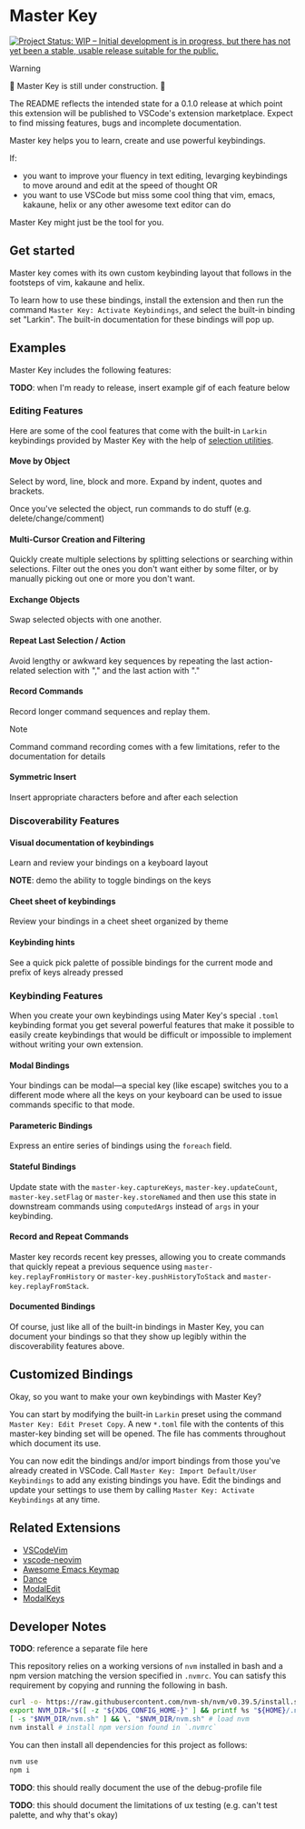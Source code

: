 # Master Key

[![Project Status: WIP – Initial development is in progress, but there has not yet been a stable, usable release suitable for the public.](https://img.shields.io/badge/Repo%20Status-WIP-yellow)](https://www.repostatus.org/#active)

> [!WARNING]
> 🚧 Master Key is still under construction. 🚧
>
> The README reflects the intended state for a 0.1.0 release at which point this extension will be published to VSCode's extension marketplace. Expect to find missing features, bugs and incomplete documentation.

Master key helps you to learn, create and use powerful keybindings.

If:

- you want to improve your fluency in text editing, levarging keybindings to move around and edit at the speed of thought OR
- you want to use VSCode but miss some cool thing that vim, emacs, kakaune, helix or any other awesome text editor can do

Master Key might just be the tool for you.

## Get started

Master key comes with its own custom keybinding layout that follows in the footsteps of vim, kakaune and helix.

To learn how to use these bindings, install the extension and then run the command `Master Key: Activate Keybindings`, and select the built-in binding set "Larkin". The built-in documentation for these bindings will pop up.

## Examples

Master Key includes the following features:

**TODO**: when I'm ready to release, insert example gif of each feature below

### Editing Features

Here are some of the cool features that come with the built-in `Larkin` keybindings provided by Master Key with the help of [selection utilities](https://github.com/haberdashPI/vscode-selection-utilities).

#### Move by Object

Select by word, line, block and more. Expand by indent, quotes and brackets.

Once you've selected the object, run commands to do stuff (e.g. delete/change/comment)

#### Multi-Cursor Creation and Filtering

Quickly create multiple selections by splitting selections or searching within selections.
Filter out the ones you don't want either by some filter, or by manually picking out
one or more you don't want.

#### Exchange Objects

Swap selected objects with one another.

#### Repeat Last Selection / Action

Avoid lengthy or awkward key sequences by repeating the last action-related selection with "," and the last action with "."

#### Record Commands

Record longer command sequences and replay them.

> [!NOTE]
> Command command recording comes with a few limitations, refer to the documentation for details

#### Symmetric Insert

Insert appropriate characters before and after each selection

### Discoverability Features

#### Visual documentation of keybindings

Learn and review your bindings on a keyboard layout

**NOTE**: demo the ability to toggle bindings on the keys

#### Cheet sheet of keybindings

Review your bindings in a cheet sheet organized by theme

#### Keybinding hints

See a quick pick palette of possible bindings for the current mode and prefix of keys already pressed

### Keybinding Features

When you create your own keybindings using Mater Key's special `.toml` keybinding format you get several powerful features that make it possible to easily create keybindings that would be difficult or impossible to implement without writing your own extension.

#### Modal Bindings

Your bindings can be modal—a special key (like escape) switches you to a different mode where all the keys on your keyboard can be used to issue commands specific to that mode.

#### Parameteric Bindings

Express an entire series of bindings using the `foreach` field.

#### Stateful Bindings

Update state with the `master-key.captureKeys`, `master-key.updateCount`, `master-key.setFlag` or `master-key.storeNamed` and then use this state in downstream commands using `computedArgs` instead of `args` in your keybinding.

#### Record and Repeat Commands

Master key records recent key presses, allowing you to create commands that quickly repeat a previous sequence using `master-key.replayFromHistory` or `master-key.pushHistoryToStack` and `master-key.replayFromStack`.

#### Documented Bindings

Of course, just like all of the built-in bindings in Master Key, you can document your bindings so that they show up legibly within the discoverability features above.

## Customized Bindings

Okay, so you want to make your own keybindings with Master Key?

You can start by modifying the built-in `Larkin` preset using the command `Master Key: Edit Preset Copy`. A new `*.toml` file with the contents of this master-key binding set will be opened. The file has comments throughout which document its use.

You can now edit the bindings and/or import bindings from those you've already created in VSCode. Call `Master Key: Import Default/User Keybindings` to add any existing bindings you have. Edit the bindings and update your settings to use them by calling `Master Key: Activate Keybindings` at any time.

## Related Extensions

- [VSCodeVim](https://github.com/VSCodeVim/Vim)
- [vscode-neovim](https://github.com/asvetliakov/vscode-neovim)
- [Awesome Emacs Keymap](https://github.com/whitphx/vscode-emacs-mcx)
- [Dance](https://github.com/71/dance)
- [ModalEdit](https://github.com/johtela/vscode-modaledit)
- [ModalKeys](https://github.com/haberdashPI/vscode-modal-keys)

## Developer Notes

**TODO**: reference a separate file here

This repository relies on a working versions of `nvm` installed in bash and a npm version
matching the version specified in `.nvmrc`. You can satisfy this requirement by copying and
running the following in bash.

```sh
curl -o- https://raw.githubusercontent.com/nvm-sh/nvm/v0.39.5/install.sh | bash # install nvm
export NVM_DIR="$([ -z "${XDG_CONFIG_HOME-}" ] && printf %s "${HOME}/.nvm" || printf %s "${XDG_CONFIG_HOME}/nvm")"
[ -s "$NVM_DIR/nvm.sh" ] && \. "$NVM_DIR/nvm.sh" # load nvm
nvm install # install npm version found in `.nvmrc`
```

You can then install all dependencies for this project as follows:

```sh
nvm use
npm i
```

**TODO**: this should really document the use of the debug-profile file

**TODO**: this should document the limitations of ux testing (e.g. can't test palette, and why that's okay)
